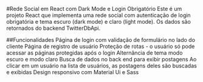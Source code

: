 #Rede Social em React com Dark Mode e Login Obrigatório
Este é um projeto React que implementa uma rede social com autenticação de login obrigatória e tema escuro (dark mode) e claro (light mode). Os dados são retornados do backend TwitterDbApi.

##Funcionalidades
Página de login com validação de formulário no lado do cliente
Página de registro de usuário
Proteção de rotas - o usuário só pode acessar as páginas protegidas após o login
Alternância de tema modo escuro e modo claro
Busca de dados no back end para exibir postagens
Ao clicar em um usuário na lista de usuários, as postagens deles são buscadas e exibidas
Design responsivo com Material Ui e Sass